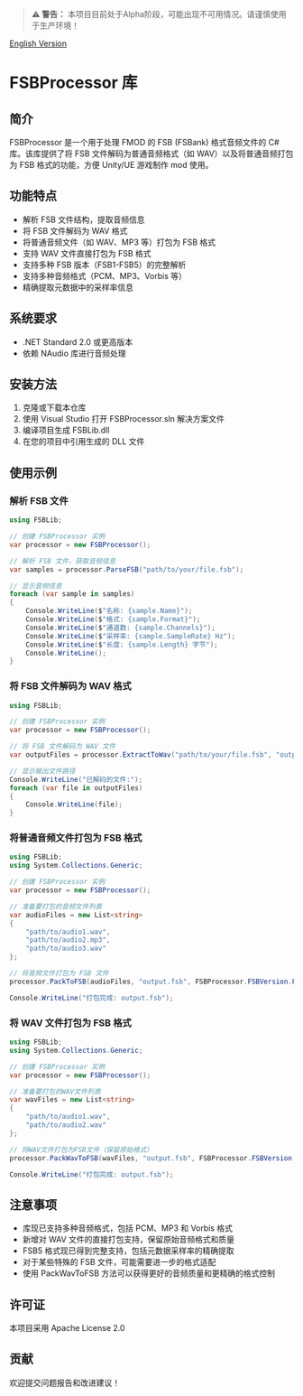 > **⚠️ 警告：** 本项目目前处于Alpha阶段，可能出现不可用情况。请谨慎使用于生产环境！

[English Version](https://github.com/lhx077/FSBProcessor/blob/main/README_EN.md)

# FSBProcessor 库

## 简介

FSBProcessor 是一个用于处理 FMOD 的 FSB (FSBank) 格式音频文件的 C# 库。该库提供了将 FSB 文件解码为普通音频格式（如 WAV）以及将普通音频打包为 FSB 格式的功能，方便 Unity/UE 游戏制作 mod 使用。

## 功能特点

- 解析 FSB 文件结构，提取音频信息
- 将 FSB 文件解码为 WAV 格式
- 将普通音频文件（如 WAV、MP3 等）打包为 FSB 格式
- 支持 WAV 文件直接打包为 FSB 格式
- 支持多种 FSB 版本（FSB1-FSB5）的完整解析
- 支持多种音频格式（PCM、MP3、Vorbis 等）
- 精确提取元数据中的采样率信息

## 系统要求

- .NET Standard 2.0 或更高版本
- 依赖 NAudio 库进行音频处理

## 安装方法

1. 克隆或下载本仓库
2. 使用 Visual Studio 打开 FSBProcessor.sln 解决方案文件
3. 编译项目生成 FSBLib.dll
4. 在您的项目中引用生成的 DLL 文件

## 使用示例

### 解析 FSB 文件

```csharp
using FSBLib;

// 创建 FSBProcessor 实例
var processor = new FSBProcessor();

// 解析 FSB 文件，获取音频信息
var samples = processor.ParseFSB("path/to/your/file.fsb");

// 显示音频信息
foreach (var sample in samples)
{
    Console.WriteLine($"名称: {sample.Name}");
    Console.WriteLine($"格式: {sample.Format}");
    Console.WriteLine($"通道数: {sample.Channels}");
    Console.WriteLine($"采样率: {sample.SampleRate} Hz");
    Console.WriteLine($"长度: {sample.Length} 字节");
    Console.WriteLine();
}
```

### 将 FSB 文件解码为 WAV 格式

```csharp
using FSBLib;

// 创建 FSBProcessor 实例
var processor = new FSBProcessor();

// 将 FSB 文件解码为 WAV 文件
var outputFiles = processor.ExtractToWav("path/to/your/file.fsb", "output/directory");

// 显示输出文件路径
Console.WriteLine("已解码的文件:");
foreach (var file in outputFiles)
{
    Console.WriteLine(file);
}
```

### 将普通音频文件打包为 FSB 格式

```csharp
using FSBLib;
using System.Collections.Generic;

// 创建 FSBProcessor 实例
var processor = new FSBProcessor();

// 准备要打包的音频文件列表
var audioFiles = new List<string>
{
    "path/to/audio1.wav",
    "path/to/audio2.mp3",
    "path/to/audio3.wav"
};

// 将音频文件打包为 FSB 文件
processor.PackToFSB(audioFiles, "output.fsb", FSBProcessor.FSBVersion.FSB5);

Console.WriteLine("打包完成: output.fsb");
```

### 将 WAV 文件打包为 FSB 格式

```csharp
using FSBLib;
using System.Collections.Generic;

// 创建 FSBProcessor 实例
var processor = new FSBProcessor();

// 准备要打包的WAV文件列表
var wavFiles = new List<string>
{
    "path/to/audio1.wav",
    "path/to/audio2.wav"
};

// 将WAV文件打包为FSB文件（保留原始格式）
processor.PackWavToFSB(wavFiles, "output.fsb", FSBProcessor.FSBVersion.FSB5);

Console.WriteLine("打包完成: output.fsb");
```

## 注意事项

- 库现已支持多种音频格式，包括 PCM、MP3 和 Vorbis 格式
- 新增对 WAV 文件的直接打包支持，保留原始音频格式和质量
- FSB5 格式现已得到完整支持，包括元数据采样率的精确提取
- 对于某些特殊的 FSB 文件，可能需要进一步的格式适配
- 使用 PackWavToFSB 方法可以获得更好的音频质量和更精确的格式控制

## 许可证

本项目采用 Apache License 2.0

## 贡献

欢迎提交问题报告和改进建议！
